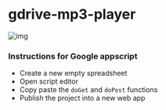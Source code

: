 # gdrive-mp3-player

![img](https://arturo.infura-ipfs.io/ipfs/QmZTY6ezVb6KN7Wfqf1VL4Zz6yPjyRkeF48Rtpb99ugg5c)

### Instructions for Google appscript

- Create a new empty spreadsheet
- Open script editor
- Copy paste the `doGet` and `doPost` functions
- Publish the project into a new web app
